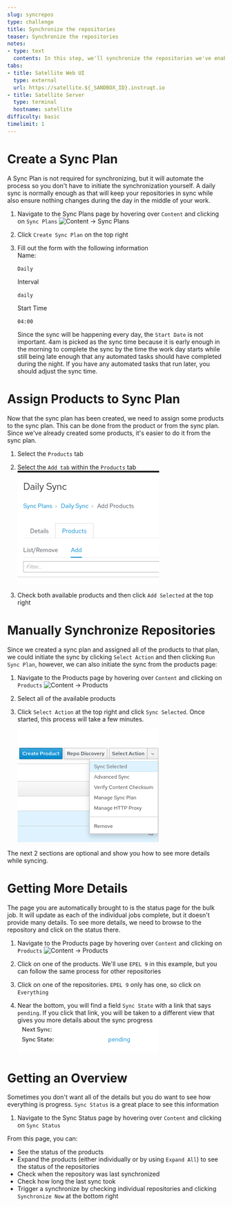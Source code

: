 ```yaml
---
slug: syncrepos
type: challenge
title: Synchronize the repositories
teaser: Synchronize the repositories
notes:
- type: text
  contents: In this step, we'll synchronize the repositories we've enabled
tabs:
- title: Satellite Web UI
  type: external
  url: https://satellite.${_SANDBOX_ID}.instruqt.io
- title: Satellite Server
  type: terminal
  hostname: satellite
difficulty: basic
timelimit: 1
---
```

<!-- markdownlint-disable MD033 -->
Create a Sync Plan
==================

A Sync Plan is not required for synchronizing, but it will automate the process so you don't have to initiate the synchronization yourself. A daily sync is normally enough as that will keep your repositories in sync while also ensure nothing changes during the day in the middle of your work.

1. Navigate to the Sync Plans page by hovering over `Content` and clicking on `Sync Plans`
    <img alt="Content -> Sync Plans" src="../assets/content_sync-plans.png" />

1. Click `Create Sync Plan` on the top right

1. Fill out the form with the following information  
    Name:
    ```
    Daily
    ```

    Interval
    ```
    daily
    ```

    Start Time
    ```
    04:00
    ```

    Since the sync will be happening every day, the `Start Date` is not important. 4am is picked as the sync time because it is early enough in the morning to complete the sync by the time the work day starts while still being late enough that any automated tasks should have completed during the night. If you have any automated tasks that run later, you should adjust the sync time.

Assign Products to Sync Plan
============================

Now that the sync plan has been created, we need to assign some products to the sync plan. This can be done from the product or from the sync plan. Since we've already created some products, it's easier to do it from the sync plan.

1. Select the `Products` tab

1. Select the `Add tab` within the `Products` tab
    <img alt="Add Products to Sync Plan" src="../assets/sync-plan_add-products.png" />

1. Check both available products and then click `Add Selected` at the top right


Manually Synchronize Repositories
=================================

Since we created a sync plan and assigned all of the products to that plan, we could initiate the sync by clicking `Select Action` and then clicking `Run Sync Plan`, however, we can also initiate the sync from the products page:

1. Navigate to the Products page by hovering over `Content` and clicking on `Products`
    <img alt="Content -> Products" src="../assets/content_products.png" />

1. Select all of the available products

1. Click `Select Action` at the top right and click `Sync Selected`. Once started, this process will take a few minutes.

    <img alt="Sync Selected" src="../assets/products-start_sync.png" />

The next 2 sections are optional and show you how to see more details while syncing.

Getting More Details
====================
The page you are automatically brought to is the status page for the bulk job. It will update as each of the individual jobs complete, but it doesn't provide many details. To see more details, we need to browse to the repository and click on the status there.

1. Navigate to the Products page by hovering over `Content` and clicking on `Products`
    <img alt="Content -> Products" src="../assets/content_products.png" />

1. Click on one of the products. We'll use `EPEL 9` in this example, but you can follow the same process for other repositories

1. Click on one of the repositories. `EPEL 9` only has one, so click on `Everything`

1. Near the bottom, you will find a field `Sync State` with a link that says `pending`. If you click that link, you will be taken to a different view that gives you more details about the sync progress
    <img alt="Sync State pending" src="../assets/sync_pending.png" />

Getting an Overview
===================
Sometimes you don't want all of the details but you do want to see how everything is progress. `Sync Status` is a great place to see this information

1. Navigate to the Sync Status page by hovering over `Content` and clicking on `Sync Status`

From this page, you can:
- See the status of the products
- Expand the products (either individually or by using `Expand All`) to see the status of the repositories
- Check when the repository was last synchronized
- Check how long the last sync took
- Trigger a synchronize by checking individual repositories and clicking `Synchronize Now` at the bottom right